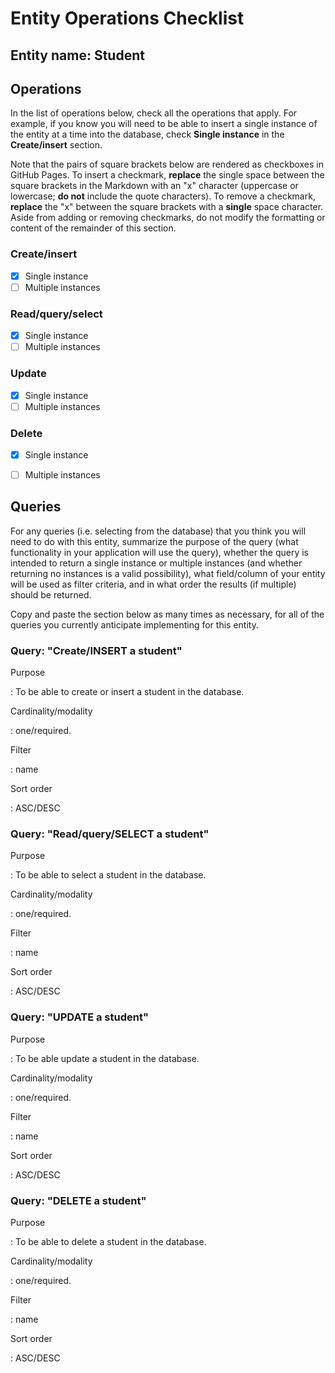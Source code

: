 # Entity Operations Checklist

## Entity name: Student

## Operations

In the list of operations below, check all the operations that apply. For example, if you know you will need to be able to insert a single instance of the entity at a time into the database, check **Single instance** in the **Create/insert** section.

Note that the pairs of square brackets below are rendered as checkboxes in GitHub Pages. To insert a checkmark, **replace** the single space between the square brackets in the Markdown with an "x" character (uppercase or lowercase; **do not** include the quote characters). To remove a checkmark, **replace** the "x" between the square brackets with a **single** space character. Aside from adding or removing checkmarks, do not modify the formatting or content of the remainder of this section.

### Create/insert
    
* [x] Single instance 
* [ ] Multiple instances 
    
### Read/query/select

* [x] Single instance 
* [ ] Multiple instances 

### Update

* [x] Single instance 
* [ ] Multiple instances 

### Delete

* [x] Single instance 
* [ ] Multiple instances 


## Queries

For any queries (i.e. selecting from the database) that you think you will need to do with this entity, summarize the purpose of the query (what functionality in your application will use the query), whether the query is intended to return a single instance or multiple instances (and whether returning no instances is a valid possibility), what field/column of your entity will be used as filter criteria, and in what order the results (if multiple) should be returned.

Copy and paste the section below as many times as necessary, for all of the queries you currently anticipate implementing for this entity.

### Query: "Create/INSERT a student"

Purpose

: To be able to create or insert a student in the database.

Cardinality/modality

: one/required.

Filter

: name

Sort order

: ASC/DESC

### Query: "Read/query/SELECT a student"

Purpose

: To be able to select a student in the database.

Cardinality/modality

: one/required.

Filter

: name

Sort order

: ASC/DESC

### Query: "UPDATE a student"

Purpose

: To be able update a student in the database.

Cardinality/modality

: one/required.

Filter

: name

Sort order

: ASC/DESC

### Query: "DELETE a student"

Purpose

: To be able to delete a student in the database.

Cardinality/modality

: one/required.

Filter

: name

Sort order

: ASC/DESC


